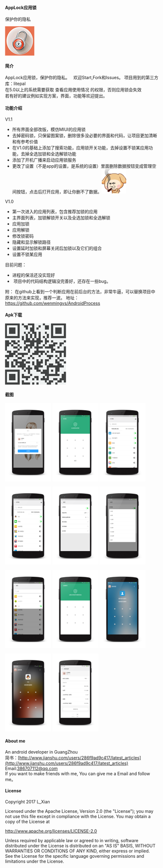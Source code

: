 #### AppLock应用锁

保护你的隐私

![](art/ic_launcher.png)

#### 简介  
AppLock应用锁，保护你的隐私。       
欢迎Start,Fork和Issues。
项目用到的第三方库：litepal     
在5.0以上的系统需要获取 查看应用使用情况 的权限，否则应用锁会失效   
若有好的建议例如实现方案，界面，功能等欢迎提出。

#### 功能介绍

V1.1
-  所有界面全部改版，模仿MIUI的应用锁
-  去掉密码锁，只保留图案锁，删除很多没必要的界面和代码，让项目更加清晰和有参考价值
-  在V1.0的基础上添加了搜索功能，应用锁开关功能，去掉设置不锁某应用功能，去掉全选加锁和全选解锁功能
-  添加了开机广播来启动应用锁服务
-  更改了设置（不是app的设置，是系统的设置）里面删除数据按钮变成管理空间按钮，点击后打开应用，即让你删不了数据。<img src="art/biaoqing.gif"/>

V1.0
-  第一次进入的应用列表，包含推荐加锁的应用
-  主界面列表，加锁解锁开关以及全选加锁和全选解锁
-  应用加锁
-  应用解锁
-  修改锁密码
-  隐藏和显示解锁路径
-  设置延时加锁和屏幕关闭后加锁以及它们的组合
-  设置不锁某应用


目前问题：
-  进程的保活还没实现好
-  项目中的代码结构逻辑没完善好，还存在一些bug。

附：
在github上看到一个判断应用在前后台的方法，非常牛逼，可以替换项目中原来的方法来实现，推荐一波。
地址：
https://github.com/wenmingvs/AndroidProcess


#### Apk下载
![](art/download.png)

#### 截图
<a href="art/1.png"><img src="art/1.png" width="30%"/></a>
<a href="art/2.png"><img src="art/2.png" width="30%"/></a>
<a href="art/3.png"><img src="art/3.png" width="30%"/></a>

<a href="art/4.png"><img src="art/4.png" width="30%"/></a>
<a href="art/5.png"><img src="art/5.png" width="30%"/></a>
<a href="art/6.png"><img src="art/6.png" width="30%"/></a>

<a href="art/7.png"><img src="art/7.png" width="30%"/></a>
<a href="art/8.png"><img src="art/8.png" width="30%"/></a>
<a href="art/9.png"><img src="art/9.png" width="30%"/></a>

<a href="art/10.png"><img src="art/10.png" width="30%"/></a>
<a href="art/11.png"><img src="art/11.png" width="30%"/></a>

#### About me
An android developer in GuangZhou  
简书：[http://www.jianshu.com/users/286f9ad9c417/latest_articles](http://www.jianshu.com/users/286f9ad9c417/latest_articles)   
Email:386707112@qq.com  
If you want to make friends with me, You can give me a Email and follow me。

#### License
>
Copyright 2017 L_Xian

Licensed under the Apache License, Version 2.0 (the "License"); you may not use this file except in compliance with the License. You may obtain a copy of the License at

http://www.apache.org/licenses/LICENSE-2.0

Unless required by applicable law or agreed to in writing, software distributed under the License is distributed on an "AS IS" BASIS, WITHOUT WARRANTIES OR CONDITIONS OF ANY KIND, either express or implied. See the License for the specific language governing permissions and limitations under the License.
